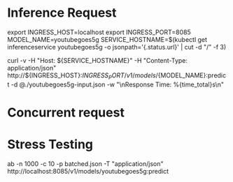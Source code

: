 # Inference Request

export INGRESS_HOST=localhost
export INGRESS_PORT=8085
MODEL_NAME=youtubegoes5g
SERVICE_HOSTNAME=$(kubectl get inferenceservice youtubegoes5g -o jsonpath='{.status.url}' | cut -d "/" -f 3)

curl -v -H "Host: ${SERVICE_HOSTNAME}" -H "Content-Type: application/json" http://${INGRESS_HOST}:${INGRESS_PORT}/v1/models/${MODEL_NAME}:predict -d @./youtubegoes5g-input.json -w "\nResponse Time: %{time_total}s\n" 

# Concurrent request



# Stress Testing

ab -n 1000 -c 10 -p batched.json -T "application/json" http://localhost:8085/v1/models/youtubegoes5g:predict